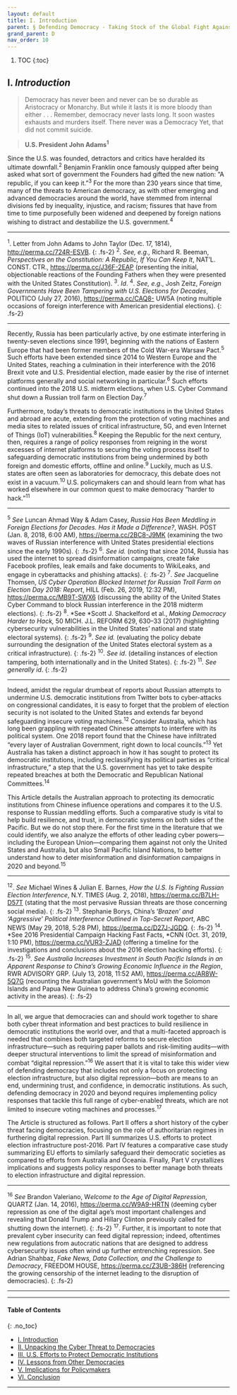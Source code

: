 ```yaml
---
layout: default
title: I. Introduction   
parent: § Defending Democracy - Taking Stock of the Global Fight Against Digital Repression, Disinformation, and Election Insecurity 
grand_parent: D 
nav_order: 10 
---
```

<style>
.dont-break-out {
  /* These are technically the same, but use both */
  overflow-wrap: break-word;
  word-wrap: break-word;

  -ms-word-break: break-all;
  /* This is the dangerous one in WebKit, as it breaks things wherever */
  word-break: break-all;
  /* Instead use this non-standard one: */
  word-break: break-word;
}
</style>

<div class="dont-break-out" markdown="1">

1. TOC
{:toc}

## I. *Introduction*
> Democracy has never been and never can be so durable as Aristocracy or Monarchy. But while it lasts it is more bloody than either . . . Remember, democracy never lasts long. It soon wastes exhausts and murders itself. There never was a Democracy Yet, that did not commit suicide.

> **U.S. President John Adams<sup>1</sup>**

Since the U.S. was founded, detractors and critics have heralded its ultimate downfall.<sup>2</sup> Benjamin Franklin once famously quipped after being asked what sort of government the Founders had gifted the new nation: “A republic, if you can keep it.”<sup>3</sup> For the more than 230 years since that time, many of the threats to American democracy, as with other emerging and advanced democracies around the world, have stemmed from internal divisions fed by inequality, injustice, and racism; fissures that have from time to time purposefully been widened and deepened by foreign nations wishing to distract and destabilize the U.S. government.<sup>4</sup>

***
<sup>1</sup>. Letter from John Adams to John Taylor (Dec. 17, 1814),
http://perma.cc/724R-ESVB.
{: .fs-2}
<sup>2</sup>. *See, e.g.,* Richard R. Beeman, *Perspectives on the Constitution: A Republic, If You Can Keep It*, NAT’L. CONST. CTR., https://perma.cc/J36F-2EAP (presenting the initial, objectionable reactions of the Founding Fathers when they were presented with the United States Constitution).
<sup>3</sup>. *Id*.
<sup>4</sup>. *See, e.g*., Josh Zeitz, *Foreign Governments Have Been Tampering with U.S. Elections for Decades*, POLITICO (July 27, 2016), https://perma.cc/CAQ8- UW5A (noting multiple occasions of foreign interference with American presidential elections).
{: .fs-2}
***

Recently, Russia has been particularly active, by one estimate interfering in twenty-seven elections since 1991, beginning with the nations of Eastern Europe that had been former members of the Cold War-era Warsaw Pact.<sup>5</sup> Such efforts have been extended since 2014 to Western Europe and the United States, reaching a culmination in their interference with the 2016 Brexit vote and U.S. Presidential election, made easier by the rise of internet platforms generally and social networking in particular.<sup>6</sup> Such efforts continued into the 2018 U.S. midterm elections, when U.S. Cyber Command shut down a Russian troll farm on Election Day.<sup>7</sup>

Furthermore, today’s threats to democratic institutions in the United States and abroad are acute, extending from the protection of voting machines and media sites to related issues of critical infrastructure, 5G, and even Internet of Things (IoT) vulnerabilities.<sup>8</sup> Keeping the Republic for the next century, then, requires a range of policy responses from reigning in the worst excesses of internet platforms to securing the voting process itself to safeguarding democratic institutions from being undermined by both foreign and domestic efforts, offline and online.<sup>9</sup> Luckily, much as U.S. states are often seen as laboratories for democracy, this debate does not exist in a vacuum.<sup>10</sup> U.S. policymakers can and should learn from what has worked elsewhere in our common quest to make democracy “harder to hack.”<sup>11</sup>

***
<sup>5</sup> *See* Luncan Ahmad Way & Adam Casey, *Russia Has Been Meddling in Foreign Elections for Decades. Has it Made a Difference?*, WASH. POST (Jan. 8, 2018, 6:00 AM), https://perma.cc/2BC8-J9MK (examining the two waves of Russian interference with United States presidential elections since the early 1990s).
{: .fs-2}
<sup>6</sup>. *See id.* (noting that since 2014, Russia has used the internet to spread disinformation campaigns, create fake Facebook profiles, leak emails and fake documents to WikiLeaks, and engage in cyberattacks and phishing attacks).
{: .fs-2}
<sup>7</sup>. *See* Jacqueline Thomsen, *US Cyber Operation Blocked Internet for Russian Troll Farm on Election Day 2018: Report*, HILL (Feb. 26, 2019, 12:32 PM), https://perma.cc/MB9T-SWX6 (discussing the ability of the United States Cyber Command to block Russian interference in the 2018 midterm elections).
{: .fs-2}
<sup>8</sup>. *See *Scott J. Shackelford et al., *Making Democracy Harder to Hack,* 50 MICH. J.L. REFORM 629, 630–33 (2017) (highlighting cybersecurity vulnerabilities in the United States’ national and state electoral systems).
{: .fs-2}
<sup>9</sup>. *See id.* (evaluating the policy debate surrounding the designation of the United States electoral system as a critical infrastructure).
{: .fs-2}
<sup>10</sup>. *See id*. (detailing instances of election tampering, both internationally and in the United States).
{: .fs-2}
<sup>11</sup>. *See generally id*.
{: .fs-2}
***

Indeed, amidst the regular drumbeat of reports about Russian attempts to undermine U.S. democratic institutions from Twitter bots to cyber-attacks on congressional candidates, it is easy to forget that the problem of election security is not isolated to the United States and extends far beyond safeguarding insecure voting machines.<sup>12</sup> Consider Australia, which has long been grappling with repeated Chinese attempts to interfere with its political system. One 2018 report found that the Chinese have infiltrated “every layer of Australian Government, right down to local councils.”<sup>13</sup> Yet Australia has taken a distinct approach in how it has sought to protect its democratic institutions, including reclassifying its political parties as “critical infrastructure,” a step that the U.S. government has yet to take despite repeated breaches at both the Democratic and Republican National Committees.<sup>14</sup>

This Article details the Australian approach to protecting its democratic institutions from Chinese influence operations and compares it to the U.S. response to Russian meddling efforts. Such a comparative study is vital to help build resilience, and trust, in democratic systems on both sides of the Pacific. But we do not stop there. For the first time in the literature that we could identify, we also analyze the efforts of other leading cyber powers—including the European Union—comparing them against not only the United States and Australia, but also Small Pacific Island Nations, to better understand how to deter misinformation and disinformation campaigns in 2020 and beyond.<sup>15</sup>

***
<sup>12</sup>. *See* Michael Wines & Julian E. Barnes, *How the U.S. Is Fighting Russian Election Interference*, N.Y. TIMES (Aug. 2, 2018), https://perma.cc/B7LH-D57T (stating that the most pervasive Russian threats are those concerning social media).
{: .fs-2}
<sup>13</sup>. Stephanie Borys, China’s ‘*Brazen’ and ‘Aggressive’ Political Interference Outlined in Top-Secret Report*, ABC NEWS (May 29, 2018, 5:28 PM), https://perma.cc/D27J-JGDQ.
{: .fs-2}
<sup>14</sup>. *See 2016 Presidential Campaign Hacking Fast Facts, *CNN (Oct. 31, 2019, 1:10 PM), https://perma.cc/VUR3-ZJAD (offering a timeline for the investigations and conclusions about the 2016 election hacking efforts).
{: .fs-2}
<sup>15</sup>. *See Australia Increases Investment in South Pacific Islands in an Apparent Response to China’s Growing Economic Influence in the Region*, RWR ADVISORY GRP. (July 13, 2018, 11:52 AM), https://perma.cc/AR8W-5Q7G (recounting the Australian government’s MoU with the Solomon Islands and Papua New Guinea to address China’s growing economic activity in the areas).
{: .fs-2}
***

In all, we argue that democracies can and should work together to share both cyber threat information and best practices to build resilience in democratic institutions the world over, and that a multi-faceted approach is needed that combines both targeted reforms to secure election infrastructure—such as requiring paper ballots and risk-limiting audits—with deeper structural interventions to limit the spread of misinformation and combat “digital repression.”<sup>16</sup> We assert that it is vital to take this wider view of defending democracy that includes not only a focus on protecting election infrastructure, but also digital repression—both are means to an end, undermining trust, and confidence, in democratic institutions. As such, defending democracy in 2020 and beyond requires implementing policy responses that tackle this full range of cyber-enabled threats, which are not limited to insecure voting machines and processes.<sup>17</sup>

The Article is structured as follows. Part II offers a short history of the cyber threat facing democracies, focusing on the role of authoritarian regimes in furthering digital repression. Part III summarizes U.S. efforts to protect election infrastructure post-2016. Part IV features a comparative case study summarizing EU efforts to similarly safeguard their democratic societies as compared to efforts from Australia and Oceania. Finally, Part V crystallizes implications and suggests policy responses to better manage both threats to election infrastructure and digital repression.

***
<sup>16</sup> *See* Brandon Valeriano, W*elcome to the Age of Digital Repression*, QUARTZ (Jan. 14, 2016), https://perma.cc/W9A9-HRTN (deeming cyber repression as one of the digital age’s most important challenges and revealing that Donald Trump and Hillary Clinton previously called for shutting down the internet).
{: .fs-2}
<sup>17</sup>. Further, it is important to note that prevalent cyber insecurity can feed digital repression; indeed, oftentimes new regulations from autocratic nations that are designed to address cybersecurity issues often wind up further entrenching repression. See Adrian Shahbaz, *Fake News, Data Collection, and the Challenge to Democracy*, FREEDOM HOUSE, https://perma.cc/Z3UB-386H (referencing the growing censorship of the internet leading to the disruption of democracies).
{: .fs-2}
***

***

#### Table of Contents
{: .no_toc}

<ul><li> <a href="/docs/D/defending-democracy-taking-stock-of-the-global-fight-against-digital-repression-disinformation-and-election-insecurity-1/">I. Introduction</a></li><li> <a href="/docs/D/defending-democracy-taking-stock-of-the-global-fight-against-digital-repression-disinformation-and-election-insecurity-2/">II. Unpacking the Cyber Threat to Democracies</a></li><li> <a href="/docs/D/defending-democracy-taking-stock-of-the-global-fight-against-digital-repression-disinformation-and-election-insecurity-3/">III. U.S. Efforts to Protect Democratic Institutions</a></li><li> <a href="/docs/D/defending-democracy-taking-stock-of-the-global-fight-against-digital-repression-disinformation-and-election-insecurity-4/">IV. Lessons from Other Democracies</a></li><li> <a href="/docs/D/defending-democracy-taking-stock-of-the-global-fight-against-digital-repression-disinformation-and-election-insecurity-5/">V. Implications for Policymakers</a></li><li> <a href="/docs/D/defending-democracy-taking-stock-of-the-global-fight-against-digital-repression-disinformation-and-election-insecurity-6/">VI. Conclusion</a></li></ul>

***

</div>
